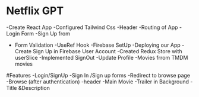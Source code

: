 # Netflix GPT

-Create React App
-Configured Tailwind Css
-Header
-Routing of App
-Login Form
-Sign Up from
- Form Validation
-UseRef Hook
-Firebase SetUp
-Deploying our App
-Create Sign Up in Firebase User Account
-Created Redux Store with userSlice
-Implemented SignOut
-Update Profile
-Movies frrom TMDM movies

#Features
-Login/SignUp
-Sign In /Sign up forms
-Redirect to browse page
-Browse (after authentication)
-header
-Main Movie
  -Trailer in Background
  -Title &Description
  